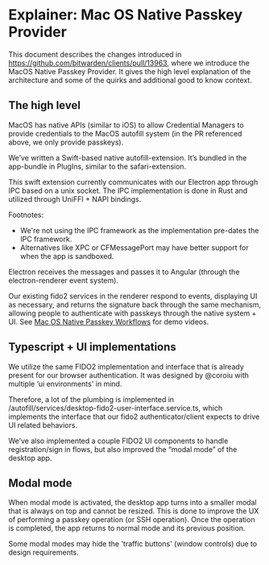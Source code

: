# Explainer: Mac OS Native Passkey Provider

This document describes the changes introduced in https://github.com/bitwarden/clients/pull/13963, where we introduce the MacOS Native Passkey Provider. It gives the high level explanation of the architecture and some of the quirks and additional good to know context.

## The high level
MacOS has native APIs (similar to iOS) to allow Credential Managers to provide credentials to the MacOS autofill system (in the PR referenced above, we only provide passkeys).

We’ve written a Swift-based native autofill-extension. It’s bundled in the app-bundle in PlugIns, similar to the safari-extension.

This swift extension currently communicates with our Electron app through IPC based on a unix socket. The IPC implementation is done in Rust and utilized through UniFFI + NAPI bindings.

Footnotes:

* We're not using the IPC framework as the implementation pre-dates the IPC framework.
* Alternatives like XPC or CFMessagePort may have better support for when the app is sandboxed. 

Electron receives the messages and passes it to Angular (through the electron-renderer event system).

Our existing fido2 services in the renderer respond to events, displaying UI as necessary, and returns the signature back through the same mechanism, allowing people to authenticate with passkeys through the native system + UI. See [Mac OS Native Passkey Workflows](https://bitwarden.atlassian.net/wiki/spaces/EN/pages/1828356098/Mac+OS+Native+Passkey+Workflows) for demo videos.


## Typescript + UI implementations

We utilize the same FIDO2 implementation and interface that is already present for our browser authentication. It was designed by @coroiu with multiple ‘ui environments' in mind.

Therefore, a lot of the plumbing is implemented in /autofill/services/desktop-fido2-user-interface.service.ts, which implements the interface that our fido2 authenticator/client expects to drive UI related behaviors. 

We’ve also implemented a couple FIDO2 UI components to handle registration/sign in flows, but also improved the “modal mode” of the desktop app.

## Modal mode

When modal mode is activated, the desktop app turns into a smaller modal that is always on top and cannot be resized. This is done to improve the UX of performing a passkey operation (or SSH operation). Once the operation is completed, the app returns to normal mode and its previous position.

Some modal modes may hide the 'traffic buttons' (window controls) due to design requirements.

